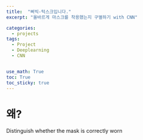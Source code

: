 ```yaml
---
title:  "삐빅-턱스크입니다."
excerpt: "올바르게 마스크를 착용했는지 구별하기 with CNN"

categories:
  - projects
tags:
  - Project
  - Deeplearning
  - CNN


use_math: True
toc: True
toc_sticky: true
---
```


# 왜?
Distinguish whether the mask is correctly worn